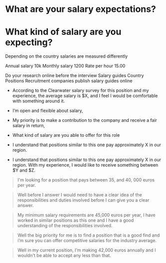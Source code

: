 # What are your salary expectations?

# What kind of salary are you expecting?

Depending on the country salaries are measured differently

Annual salary 10k
Monthly salary 1200
Rate per hour 15.00

Do your research online before the interview
Salary guides
Country
Positions
Recruitment companies publish salary guides online

- According to the Clearwater salary survey for this position and my experience, the average salary is $X, and I feel I would be comfortable with something around it.

- I’m open and flexible about salary,

- My priority is to make a contribution to the company
and receive a fair salary in return,

- What kind of salary are you able to offer for this role

- I understand that positions similar to this one pay approximately X in our region.

- I understand that positions similar to this one pay approximately X in our region.  With my experience, I would like to receive something between $Y and $Z.


>I'm looking for a position that pays between 35, and 40, 000 euros per year.

>Well before I answer I would need to have a clear idea of the responsibilities and duties involved before I can give you a clear answer.

>My minimum salary requirements are 45,000 euros per year, I have worked in similar positions as this one and I have a good understanding of the responsibilities involved.

> Well the big priority for me is to find a position that is a good find and i’m sure you can offer competitive salaries for the industry average.

>Well in my current position, I’m making 42,000 euros annually and I wouldn't be able to accept any less than that.



